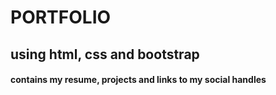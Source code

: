 # PORTFOLIO
## using html, css and bootstrap
#### contains my resume, projects and links to my social handles